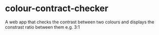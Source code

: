 # colour-contract-checker
 A web app that checks the contrast between two colours and displays the constrast ratio between them e.g. 3:1
